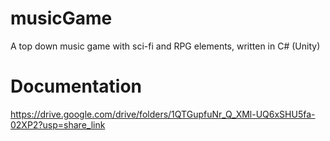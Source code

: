 # musicGame
A top down music game with sci-fi and RPG elements, written in C# (Unity)

# Documentation
https://drive.google.com/drive/folders/1QTGupfuNr_Q_XMl-UQ6xSHU5fa-02XP2?usp=share_link
